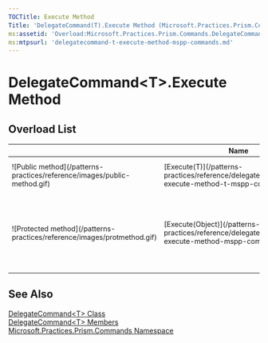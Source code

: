 ```yaml
---
TOCTitle: Execute Method
Title: 'DelegateCommand(T).Execute Method (Microsoft.Practices.Prism.Commands)'
ms:assetid: 'Overload:Microsoft.Practices.Prism.Commands.DelegateCommand\`1.Execute'
ms:mtpsurl: 'delegatecommand-t-execute-method-mspp-commands.md'
---
```



# DelegateCommand&lt;T&gt;.Execute Method

## Overload List

<table>
<thead>
<tr class="header">
<th> </th>
<th>Name</th>
<th>Description</th>
</tr>
</thead>
<tbody>
<tr class="odd">
<td>![Public method](/patterns-practices/reference/images/public-method.gif)</td>
<td>[Execute(T)](/patterns-practices/reference/delegatecommand-t-execute-method-t-mspp-commands)</td>
<td><div class="summary">
Executes the command and invokes the [Action&lt;T&gt;](http://msdn.microsoft.com/en-us/library/018hxwa8) provided during construction.
</div></td>
</tr>
<tr class="even">
<td>![Protected method](/patterns-practices/reference/images/protmethod.gif)</td>
<td>[Execute(Object)](/patterns-practices/reference/delegatecommandbase-execute-method-mspp-commands)</td>
<td><div class="summary">
Executes the command with the provided parameter by invoking the [Action&lt;T&gt;](http://msdn.microsoft.com/en-us/library/018hxwa8) supplied during construction.
</div>
(Inherited from [DelegateCommandBase](/patterns-practices/reference/delegatecommandbase-class-mspp-commands).)</td>
</tr>
</tbody>
</table>

## See Also

[DelegateCommand&lt;T&gt; Class ](/patterns-practices/reference/delegatecommand-t-class-mspp-commands)<br/>
[DelegateCommand&lt;T&gt; Members](/patterns-practices/reference/delegatecommand-t-members-mspp-commands)<br/>
[Microsoft.Practices.Prism.Commands Namespace](/patterns-practices/reference/mspp-commands-namespace)<br/>
